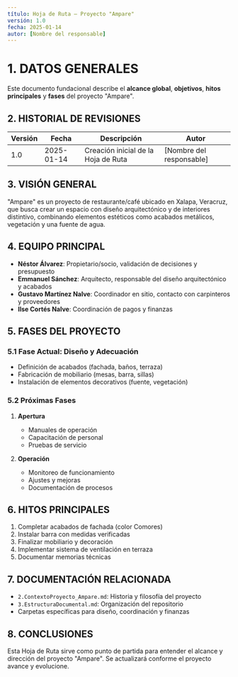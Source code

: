 ```yaml
---
título: Hoja de Ruta – Proyecto "Ampare"
versión: 1.0
fecha: 2025-01-14
autor: [Nombre del responsable]
---
```


# 1. DATOS GENERALES
Este documento fundacional describe el **alcance global**, **objetivos**, **hitos principales** y **fases** del proyecto "Ampare".

## 2. HISTORIAL DE REVISIONES
| Versión | Fecha       | Descripción                                | Autor                  |
|---------|------------|---------------------------------------------|------------------------|
| 1.0     | 2025-01-14 | Creación inicial de la Hoja de Ruta        | [Nombre del responsable] |

## 3. VISIÓN GENERAL
"Ampare" es un proyecto de restaurante/café ubicado en Xalapa, Veracruz, que busca crear un espacio con diseño arquitectónico y de interiores distintivo, combinando elementos estéticos como acabados metálicos, vegetación y una fuente de agua.

## 4. EQUIPO PRINCIPAL
- **Néstor Álvarez**: Propietario/socio, validación de decisiones y presupuesto
- **Emmanuel Sánchez**: Arquitecto, responsable del diseño arquitectónico y acabados
- **Gustavo Martínez Nalve**: Coordinador en sitio, contacto con carpinteros y proveedores
- **Ilse Cortés Nalve**: Coordinación de pagos y finanzas

## 5. FASES DEL PROYECTO

### 5.1 Fase Actual: Diseño y Adecuación
- Definición de acabados (fachada, baños, terraza)
- Fabricación de mobiliario (mesas, barra, sillas)
- Instalación de elementos decorativos (fuente, vegetación)

### 5.2 Próximas Fases
1. **Apertura**
   - Manuales de operación
   - Capacitación de personal
   - Pruebas de servicio

2. **Operación**
   - Monitoreo de funcionamiento
   - Ajustes y mejoras
   - Documentación de procesos

## 6. HITOS PRINCIPALES
1. Completar acabados de fachada (color Comores)
2. Instalar barra con medidas verificadas
3. Finalizar mobiliario y decoración
4. Implementar sistema de ventilación en terraza
5. Documentar memorias técnicas

## 7. DOCUMENTACIÓN RELACIONADA
- `2.ContextoProyecto_Ampare.md`: Historia y filosofía del proyecto
- `3.EstructuraDocumental.md`: Organización del repositorio
- Carpetas específicas para diseño, coordinación y finanzas

## 8. CONCLUSIONES
Esta Hoja de Ruta sirve como punto de partida para entender el alcance y dirección del proyecto "Ampare". Se actualizará conforme el proyecto avance y evolucione. 